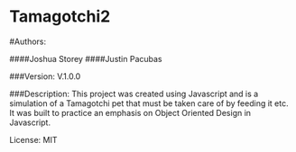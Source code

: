 Tamagotchi2
===========

#Authors:

####Joshua Storey
####Justin Pacubas

###Version:
V.1.0.0

###Description:
This project was created using Javascript and is a simulation of a Tamagotchi pet that must be taken care of by feeding it etc. It was built to practice an emphasis on Object Oriented Design in Javascript.


License: MIT
